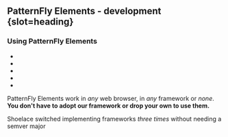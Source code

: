 ## PatternFly Elements - development {slot=heading}

### Using PatternFly Elements

<ul class="logo-grid">
  <li><read-icon name="html5"></read-icon></li>
  <li><read-icon name="css3"></read-icon></li>
  <li><read-icon name="typescript"></read-icon></li>
  <li><read-icon name="lit"></read-icon></li>
  <li><read-icon name="patternfly"></read-icon></li>
</ul>

PatternFly Elements work in *any* web browser, in *any* framework or *none*.
**You don't have to adopt our framework or drop your own to use them.**

<p slot="notes">
  Shoelace switched implementing frameworks 
  <em>three times</em> without needing a semver major
</p>

<style>
#title * * { font-size: 1em; }
.logo-grid {
  padding-inline-end: calc(var(--spacer-inline) + 43px);
}
</style>
